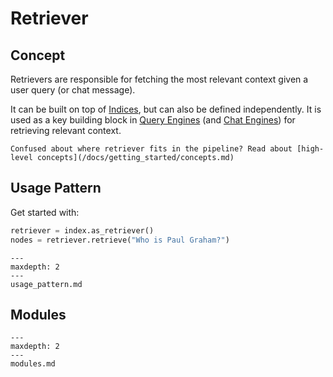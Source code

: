 
# Retriever

## Concept

Retrievers are responsible for fetching the most relevant context given a user query (or chat message).  

It can be built on top of [Indices](/docs/core_modules/data_modules/index/root.md), but can also be defined independently.
It is used as a key building block in [Query Engines](/docs/core_modules/query_modules/query_engine/root.md) (and [Chat Engines](/docs/core_modules/query_modules/chat_engines/root.md)) for retrieving relevant context.

```{tip}
Confused about where retriever fits in the pipeline? Read about [high-level concepts](/docs/getting_started/concepts.md)
```

## Usage Pattern

Get started with:
```python
retriever = index.as_retriever()
nodes = retriever.retrieve("Who is Paul Graham?")
```

```{toctree}
---
maxdepth: 2
---
usage_pattern.md
```


## Modules
```{toctree}
---
maxdepth: 2
---
modules.md
```